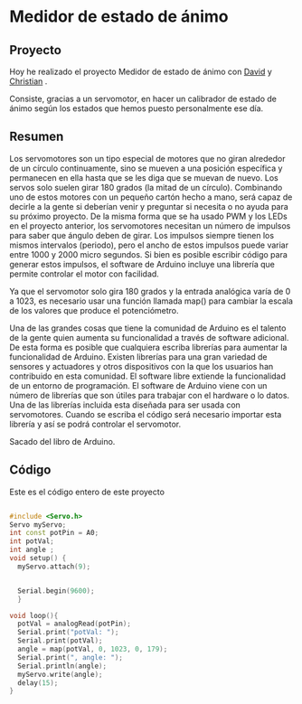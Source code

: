 # Medidor de estado de ánimo

## Proyecto

Hoy he realizado el proyecto Medidor de estado de ánimo con [David](https://github.com/DavidMenCam) y [Christian](https://github.com/Tabrih) .

Consiste, gracias a un servomotor, en hacer un calibrador de estado de ánimo según los estados que hemos puesto personalmente ese día.

## Resumen 

Los servomotores  son un tipo especial de motores que no giran alrededor de un círculo continuamente, sino se mueven a una posición específica y permanecen en ella hasta que se les diga que se muevan de nuevo. Los servos solo suelen girar 180 grados (la mitad de un círculo). Combinando uno de estos motores con un pequeño cartón hecho a mano, será capaz de decirle a la gente si deberían venir y preguntar si necesita o no ayuda para su próximo proyecto. De la misma forma que se ha usado PWM y los LEDs en el proyecto anterior, los servomotores necesitan un número de impulsos para saber que ángulo deben de girar. Los impulsos siempre tienen los mismos intervalos (periodo), pero el ancho de estos impulsos puede variar entre 1000 y 2000 micro segundos. Si bien es posible escribir código para generar estos impulsos, el software de Arduino incluye una librería que permite controlar el motor con facilidad.

Ya que el servomotor solo gira 180 grados y la entrada analógica varía de 0 a 1023, es necesario usar una función llamada map() para cambiar la escala de los valores que produce el potenciómetro.

Una de las grandes cosas que tiene la comunidad de Arduino es el talento de la gente quien aumenta su funcionalidad a través de software adicional. De esta forma es posible que cualquiera escriba librerías para aumentar la funcionalidad de Arduino. Existen librerías para una gran variedad de sensores y actuadores y otros dispositivos con la que los usuarios han contribuido en esta comunidad. El software libre extiende la funcionalidad de un entorno de programación. El software de Arduino viene con un número de librerías que son útiles para trabajar con el hardware o lo datos. Una de las librerías incluida esta diseñada para ser usada con servomotores. Cuando se escriba el código será necesario importar esta librería y así se podrá controlar el servomotor.

Sacado del libro de Arduino.

## Código

Este es el código entero de este proyecto


```C++

#include <Servo.h>
Servo myServo;
int const potPin = A0;
int potVal;
int angle ;
void setup() {
  myServo.attach(9);


  Serial.begin(9600);
  }

void loop(){
  potVal = analogRead(potPin);
  Serial.print("potVal: ");
  Serial.print(potVal);
  angle = map(potVal, 0, 1023, 0, 179);
  Serial.print(", angle: ");
  Serial.println(angle);
  myServo.write(angle);
  delay(15);
}
```

